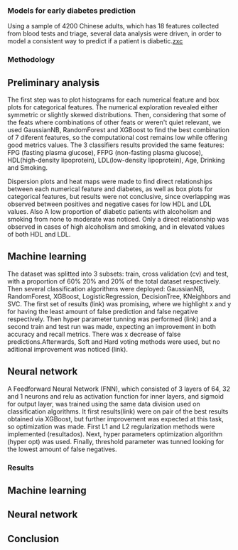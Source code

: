 ### Models for early diabetes prediction


Using a sample of 4200 Chinese adults, which has 18 features collected from blood tests and triage, several data analysis were driven, in order to model a consistent way to predict if a patient is diabetic.[zxc](https://github.com/x3naroth/Diabetes_prediction/blob/main/diabetes.ipynb#14)
### Methodology

## Preliminary analysis

The first step was to plot histograms for each numerical feature and box plots for categorical features. The numerical exploration revealed either symmetric or slightly skewed distributions. Then, considering that some of the feats where combinations of other feats or weren't quiet relevant, we used GaussianNB, RandomForest and XGBoost to find the best combination of 7 diferent features, so the computational cost remains low while offering good metrics values. The 3 classifiers results provided the same features: FPG (fasting plasma glucose), FFPG (non-fasting plasma glucose), HDL(high-density lipoprotein), LDL(low-density lipoprotein), Age, Drinking and Smoking.

Dispersion plots and heat maps were made to find direct relationships between each numerical feature and diabetes, as well as box plots for categorical features, but results were not conclusive, since overlapping was observed between positives and negative cases for low HDL and LDL values. Also A low proportion of diabetic patients with alcoholism and smoking from none to moderate was noticed. Only a direct relationship was observed in cases of high alcoholism and smoking, and in elevated values of both HDL and LDL.

## Machine learning

The dataset was splitted into 3 subsets: train, cross validation (cv) and test, with a proportion of 60% 20% and 20% of the total dataset respectively. Then several classification algorithms were deployed: GaussianNB, RandomForest, XGBoost,  LogisticRegression, DecisionTree, KNeighbors and SVC. The first set of results (link) was promising, where we highlight x and y for having the least amount of false prediction and false negative respectively. Then hyper parameter tunning was performed (link) and a second train and test run was made, expecting an improvement in both accuracy and recall metrics. There was x decrease of false predictions.Afterwards, Soft and Hard voting methods were used, but no aditional improvement was noticed (link).

## Neural network

A Feedforward Neural Network (FNN), which consisted of 3 layers of 64, 32 and 1 neurons and relu as activation function for inner layers, and sigmoid for output layer, was trained using the same data division used on classification algorithms. It first results(link) were on pair of the best results obtained via XGBoost, but further improvement was expected at this task, so optimization was made. First L1 and L2 regularization methods were implemented (resultados). Next, hyper parameters optimization algorithm (hyper opt) was used. Finally, threshold parameter was tunned looking for the lowest amount of false negatives. 

### Results

## Machine learning

## Neural network

## Conclusion
